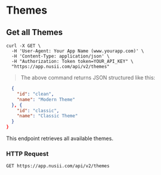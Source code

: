 # Themes

## Get all Themes

```shell
curl -X GET \
  -H 'User-Agent: Your App Name (www.yourapp.com)' \
  -H 'Content-Type: application/json' \
  -H "Authorization: Token token=YOUR_API_KEY" \
  "https://app.nusii.com/api/v2/themes"
```

> The above command returns JSON structured like this:

```json
  {
    "id": "clean",
    "name": "Modern Theme"
  }, {
    "id": "classic",
    "name": "Classic Theme"
  }
}
```

This endpoint retrieves all available themes.

### HTTP Request

`GET https://app.nusii.com/api/v2/themes`

